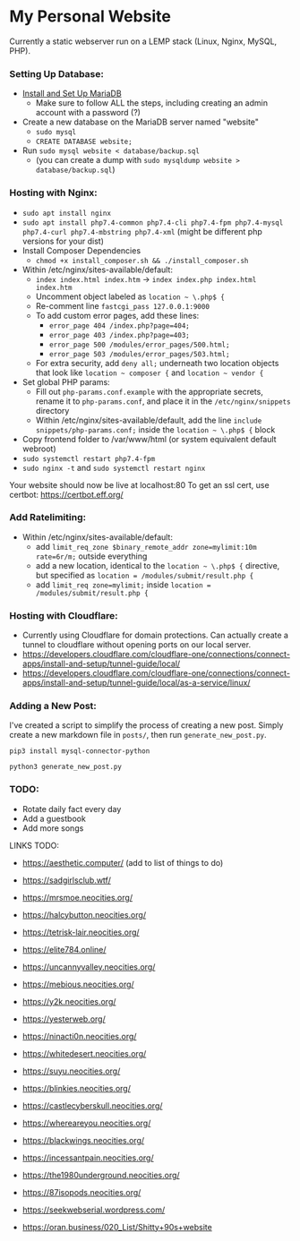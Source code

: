 # My Personal Website

Currently a static webserver run on a LEMP stack (Linux, Nginx, MySQL, PHP).

### Setting Up Database:
- [Install and Set Up MariaDB](https://www.digitalocean.com/community/tutorials/how-to-install-mariadb-on-ubuntu-20-04)
    - Make sure to follow ALL the steps, including creating an admin account with a password (?)
- Create a new database on the MariaDB server named "website"
    - `sudo mysql`
    - `CREATE DATABASE website;`
- Run `sudo mysql website < database/backup.sql`
    - (you can create a dump with `sudo mysqldump website > database/backup.sql`)

### Hosting with Nginx:
- `sudo apt install nginx`
- `sudo apt install php7.4-common php7.4-cli php7.4-fpm php7.4-mysql php7.4-curl php7.4-mbstring php7.4-xml` (might be different php versions for your dist)
- Install Composer Dependencies
    - `chmod +x install_composer.sh && ./install_composer.sh`
- Within /etc/nginx/sites-available/default:
    - `index index.html index.htm` -> `index index.php index.html index.htm`
    - Uncomment object labeled as `location ~ \.php$ {`
    - Re-comment line `fastcgi_pass 127.0.0.1:9000`
    - To add custom error pages, add these lines:
        - `error_page 404 /index.php?page=404;`
        - `error_page 403 /index.php?page=403;`
        - `error_page 500 /modules/error_pages/500.html;`
        - `error_page 503 /modules/error_pages/503.html;`
    - For extra security, add `deny all;` underneath two location objects that look like `location ~ composer {` and `location ~ vendor {`
- Set global PHP params:
    - Fill out `php-params.conf.example` with the appropriate secrets, rename it to `php-params.conf`, and place it in the `/etc/nginx/snippets` directory
    - Within /etc/nginx/sites-available/default, add the line `include snippets/php-params.conf;` inside the `location ~ \.php$ {` block
- Copy frontend folder to /var/www/html (or system equivalent default webroot)
- `sudo systemctl restart php7.4-fpm`
- `sudo nginx -t` and `sudo systemctl restart nginx`

Your website should now be live at localhost:80
To get an ssl cert, use certbot: https://certbot.eff.org/

### Add Ratelimiting:
- Within /etc/nginx/sites-available/default:
    - add `limit_req_zone $binary_remote_addr zone=mylimit:10m rate=6r/m;` outside everything
    - add a new location, identical to the `location ~ \.php$ {` directive, but specified as `location = /modules/submit/result.php {`
    - add `limit_req zone=mylimit;` inside `location = /modules/submit/result.php {`

### Hosting with Cloudflare:
 - Currently using Cloudflare for domain protections. Can actually create a tunnel to cloudflare without opening ports on our local server.
 - https://developers.cloudflare.com/cloudflare-one/connections/connect-apps/install-and-setup/tunnel-guide/local/
 - https://developers.cloudflare.com/cloudflare-one/connections/connect-apps/install-and-setup/tunnel-guide/local/as-a-service/linux/

### Adding a New Post:

I've created a script to simplify the process of creating a new post. Simply create a new markdown file in `posts/`, then run `generate_new_post.py`.

`pip3 install mysql-connector-python`

`python3 generate_new_post.py`

### TODO:
- Rotate daily fact every day
- Add a guestbook
- Add more songs

LINKS TODO:
- https://aesthetic.computer/ (add to list of things to do)
- https://sadgirlsclub.wtf/

- https://mrsmoe.neocities.org/
- https://halcybutton.neocities.org/
- https://tetrisk-lair.neocities.org/
- https://elite784.online/
- https://uncannyvalley.neocities.org/
- https://mebious.neocities.org/
- https://y2k.neocities.org/
- https://yesterweb.org/
- https://ninacti0n.neocities.org/
- https://whitedesert.neocities.org/
- https://suyu.neocities.org/
- https://blinkies.neocities.org/
- https://castlecyberskull.neocities.org/
- https://whereareyou.neocities.org/
- https://blackwings.neocities.org/
- https://incessantpain.neocities.org/
- https://the1980underground.neocities.org/
- https://87isopods.neocities.org/
- https://seekwebserial.wordpress.com/
- https://oran.business/020_List/Shitty+90s+website
